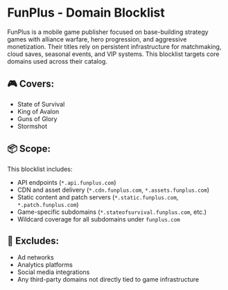 # FunPlus - Domain Blocklist

FunPlus is a mobile game publisher focused on base-building strategy games with alliance warfare, hero progression, and aggressive monetization. Their titles rely on persistent infrastructure for matchmaking, cloud saves, seasonal events, and VIP systems. This blocklist targets core domains used across their catalog.

## 🎮 Covers:
- State of Survival
- King of Avalon
- Guns of Glory
- Stormshot

## 📦 Scope:
This blocklist includes:
- API endpoints (`*.api.funplus.com`)
- CDN and asset delivery (`*.cdn.funplus.com`, `*.assets.funplus.com`)
- Static content and patch servers (`*.static.funplus.com`, `*.patch.funplus.com`)
- Game-specific subdomains (`*.stateofsurvival.funplus.com`, etc.)
- Wildcard coverage for all subdomains under `funplus.com`

## 🚫 Excludes:
- Ad networks
- Analytics platforms
- Social media integrations
- Any third-party domains not directly tied to game infrastructure

